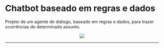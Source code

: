 # Chatbot baseado em regras e dados

Projeto de um agente de diálogo, baseado em regras e dados, para trazer ocorrências de determinado assunto. 

<body>
<center>
<img src="https://i.postimg.cc/0Q7ZcBm7/header.png" align="middle">
</center>
</body>  

---  
